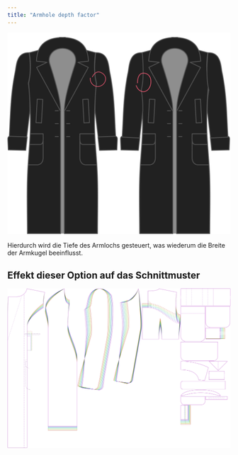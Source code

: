 ```yaml
---
title: "Armhole depth factor"
---
```


![Tiefenfaktor des Armloches](./armholedepthfactor.svg)

Hierdurch wird die Tiefe des Armlochs gesteuert, was wiederum die Breite der Armkugel beeinflusst.

## Effekt dieser Option auf das Schnittmuster

![Dieses Bild zeigt den Effekt dieser Option, indem es mehrere Varianten überlagert, die einen anderen Wert für diese Option haben](carlita_armholedepthfactor_sample.svg "Effekt dieser Option auf das Schnittmuster")
